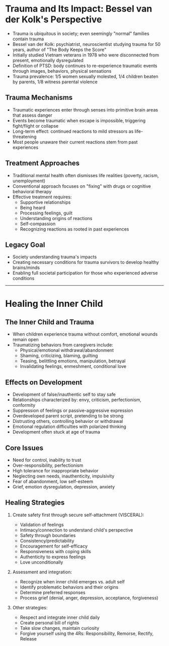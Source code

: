 




# Trauma and Its Impact: Bessel van der Kolk's Perspective

- Trauma is ubiquitous in society; even seemingly "normal" families contain trauma
- Bessel van der Kolk: psychiatrist, neuroscientist studying trauma for 50 years, author of "The Body Keeps the Score"
- Initially studied Vietnam veterans in 1978 who were disconnected from present, emotionally dysregulated
- Definition of PTSD: body continues to re-experience traumatic events through images, behaviors, physical sensations
- Trauma prevalence: 1/5 women sexually molested, 1/4 children beaten by parents, 1/8 witness parental violence

## Trauma Mechanisms
- Traumatic experiences enter through senses into primitive brain areas that assess danger
- Events become traumatic when escape is impossible, triggering fight/flight or collapse
- Long-term effect: continued reactions to mild stressors as life-threatening
- Most people unaware their current reactions stem from past experiences

## Treatment Approaches
- Traditional mental health often dismisses life realities (poverty, racism, unemployment)
- Conventional approach focuses on "fixing" with drugs or cognitive behavioral therapy
- Effective treatment requires:
  - Supportive relationships
  - Being heard
  - Processing feelings, guilt
  - Understanding origins of reactions
  - Self-compassion
  - Recognizing reactions as rooted in past experiences

## Legacy Goal
- Society understanding trauma's impacts
- Creating necessary conditions for trauma survivors to develop healthy brains/minds
- Enabling full societal participation for those who experienced adverse conditions

---

# Healing the Inner Child

## The Inner Child and Trauma
- When children experience trauma without comfort, emotional wounds remain open
- Traumatizing behaviors from caregivers include:
  - Physical/emotional withdrawal/abandonment
  - Shaming, criticizing, blaming, guilting
  - Teasing, belittling emotions, manipulation, betrayal
  - Invalidating feelings, enmeshment, conditional love

## Effects on Development
- Development of false/inauthentic self to stay safe
- Relationships characterized by: envy, criticism, perfectionism, conformity
- Suppression of feelings or passive-aggressive expression
- Overdeveloped parent script, pretending to be strong
- Distrusting others, controlling behavior or withdrawal
- Emotional regulation difficulties with polarized thinking
- Development often stuck at age of trauma

## Core Issues
- Need for control, inability to trust
- Over-responsibility, perfectionism
- High tolerance for inappropriate behavior
- Neglecting own needs, inauthenticity, impulsivity
- Fear of abandonment, low self-esteem
- Grief, emotion dysregulation, depression, anxiety

## Healing Strategies
1. Create safety first through secure self-attachment (VISCERAL):
   - Validation of feelings
   - Intimacy/connection to understand child's perspective
   - Safety through boundaries
   - Consistency/predictability
   - Encouragement for self-efficacy
   - Responsiveness with coping skills
   - Authenticity to express feelings
   - Love unconditionally

2. Assessment and integration:
   - Recognize when inner child emerges vs. adult self
   - Identify problematic behaviors and their origins
   - Determine preferred responses
   - Process grief (denial, anger, depression, acceptance, forgiveness)

3. Other strategies:
   - Respect and integrate inner child daily
   - Create personal bill of rights
   - Take slow changes, maintain curiosity
   - Forgive yourself using the 4Rs: Responsibility, Remorse, Rectify, Release
